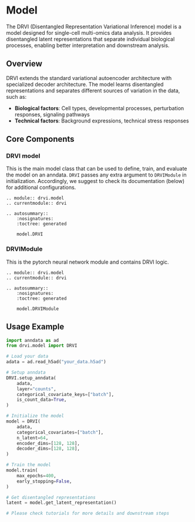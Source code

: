 # Model

The DRVI (Disentangled Representation Variational Inference) model is a model designed for single-cell multi-omics data analysis. It provides disentangled latent representations that separate individual biological processes, enabling better interpretation and downstream analysis.

## Overview

DRVI extends the standard variational autoencoder architecture with specialized decoder architecture. The model learns disentangled representations and separates different sources of variation in the data, such as:

- **Biological factors**: Cell types, developmental processes, perturbation responses, signaling pathways
- **Technical factors**: Background expressions, technical stress responses

## Core Components

### DRVI model

This is the main model class that can be used to define, train, and evaluate the model on an anndata. `DRVI` passes any extra argument to `DRVIModule` in initialization. Accordingly, we suggest to check its documentation (below) for additional configurations.

```{eval-rst}
.. module:: drvi.model
.. currentmodule:: drvi

.. autosummary::
    :nosignatures:
    :toctree: generated

    model.DRVI
```

### DRVIModule

This is the pytorch neural network module and contains DRVI logic.

```{eval-rst}
.. module:: drvi.model
.. currentmodule:: drvi

.. autosummary::
    :nosignatures:
    :toctree: generated

    model.DRVIModule
```

## Usage Example

```python
import anndata as ad
from drvi.model import DRVI

# Load your data
adata = ad.read_h5ad("your_data.h5ad")

# Setup anndata
DRVI.setup_anndata(
    adata,
    layer="counts",
    categorical_covariate_keys=["batch"],
    is_count_data=True,
)

# Initialize the model
model = DRVI(
    adata,
    categorical_covariates=["batch"],
    n_latent=64,
    encoder_dims=[128, 128],
    decoder_dims=[128, 128],
)

# Train the model
model.train(
    max_epochs=400,
    early_stopping=False,
)

# Get disentangled representations
latent = model.get_latent_representation()

# Please check tutorials for more details and downstream steps
```
